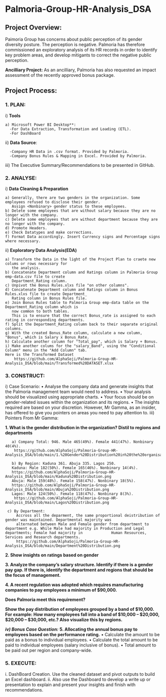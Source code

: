 # Palmoria-Group-HR-Analysis_DSA
## Project Overview:
Paimoria Group has concerns about public perception of its gender diversity posture. The perception is negative. 
Palmoria has therefore commissioned an exploratory analysis of its HR records in order to identify key problem areas, 
and develop mitigants to correct the negative public perception.

**Ancilliary Project:** As an ancilliary, Palmoria has also requested an impact assessment of the recently 
approved bonus package.

## Project Process: 
### 1.	PLAN:
i)	**Tools**

    a) Microsoft Power BI Desktop**: 
      -For Data Extraction, Transformation and Loading (ETL).
      -For DashBoard
      
ii)	**Data Source**:

      -Company HR Data in .csv format. Provided by Palmoria.
      -Company Bonus Rules & Mapping in Excel. Provided by Palmoria.

iii) The Executive Summary/Recommendations to be presented in GitHub.

### 2.	ANALYSE:
i)	**Data Cleaning & Preparation**

    a) Generally, there are two genders in the organization. Some employees refused to disclose their gender. 
       Assign <Nonbinary> gender status to these employees.
    b) Delete some employees that are without salary because they are no longer with the company. 
    c) Delete some employees that are without department because they are no longer with the company. 
    d) Promote Headers.
    e) Check Datatypes and make corrections.
    f) Format Data accordingly. Insert Currency signs and Percentage signs where necessary.

ii) **Exploratory Data Analysis(EDA)**

    a) Transform the Data in the light of the Project Plan to craete new colums or rows necessary for 
       the analysis.
    b) Concatenate Department column and Ratings column in Palmoria Group emp-data.csv file to create 
       Department_Rating column.
    c) Unpivot the Bonus Rules.xlxs file "on other columns".
    d) Concatenate Department column and Ratings column in Bonus Rules.xlxs file to create Department_
       Rating column in Bonus Rules file.
    e) Join Bonus Rules table to Palmoria Group emp-data table on the Department_Rating column which is 
       now common to both tables. 
       This is to ensure that the correct Bonus_rate is assigned to each rating in corresponding departments.
    f) Split the Department_Rating column back to their separate original columns.
    g) With the created Bonus_Rate column, calculate a new column, "Bonus", which is Salary x Bonus_Rate. 
    h) Calculate another column for "Total_pay", which is Salary + Bonus.
    i) Make another colums for the "salary_Band", using the "Conditional Column" menu in the "Add Column" tab.
    Here is the Transformed Dataset
        https://github.com/AlphaSoji/Palmoria-Group-HR-Analysis_DSA/blob/main/Transformed%20DATASET.xlsx
    
### 3.	CONSTRUCT:

i)	Case Scenario: 
•	Analyse the company data and generate insights that the Palmoria management team would need to address.
•	Your analysis should be visualized using appropriate charts.
•	Your focus should be on gender-related issues within the organization and its regions.
•	The insights required are based on your discretion. However, Mr Gamma, as an insider, has offered to give you pointers on areas you need to pay attention to.
iii)	Pointers From Mr Gamma:

   **1.	What is the gender distribution in the organization? Distil to regions and departments**

       a) Company Total: 946. Male 465(49%). Female 441(47%). Nonbinary 40(4%).
        https://github.com/AlphaSoji/Palmoria-Group-HR-Analysis_DSA/blob/main/1.%20Gender%20Distribution%20in%20the%20organisation.png
       
       b) By Region: Kaduna 361. Abuja 335. Lagos 250.
       Kaduna: Male 182(50%). Female 165(46%). Nonbinary 14(4%).
       https://github.com/AlphaSoji/Palmoria-Group-HR-Analysis_DSA/blob/main/Kaduna%20Distribution.png
       Abuja: Male 159(48%). Female 158(47%). Nonbinary 18(5%).
       https://github.com/AlphaSoji/Palmoria-Group-HR-Analysis_DSA/blob/main/Abuja%20Distribution.png
       Lagos: Male 124(50%). Female 118(47%). Nonbinary 8(3%).
        https://github.com/AlphaSoji/Palmoria-Group-HR-Analysis_DSA/blob/main/Lagos%20Distribution.png

     c) By Department:
         Accross all the deparment, the same proportional deistribution of gender was maintained. Departmental majority was 
         alternated between Male and Female gender from department to department e.g. While Male had majority in Production and Legal departments; Female had majority in             Human Resources, Services and Research departments.
         https://github.com/AlphaSoji/Palmoria-Group-HR-Analysis_DSA/blob/main/Department%20Distribution.png
    
       
   **2.	Show insights on ratings based on gender**


   **3.	Analyze the company’s salary structure. Identify if there is a gender pay gap. 
        If there is, identify the department and regions that should be the focus of management.**
        
   **4.	A recent regulation was adopted which requires manufacturing companies to pay employees a minimum of $90,000.**

   **Does Palmoria meet this requirement?**
    
   **Show the pay distribution of employees grouped by a band of $10,000. For example: How many employees fall into a band of $10,000 – $20,000, $20,000 – $30,000, etc.? 
     Also visualize this by regions.**

***iv)	Bonus Case Question:***
    **5.	   Allocating the annual bonus pay to employees based on the performance rating.** 
•	Calculate the amount to be paid as a bonus to individual employees.
•	Calculate the total amount to be paid to individual employees (salary inclusive of bonus).
•	Total amount to be paid out per region and company-wide.

### 5.	EXECUTE:
i.  DashBoard Creation.
Use the cleaned dataset and pivot outputs to build an Excel dashboard. 
ii. Also use the Dashboard to develop a write up or presentation to explain and present your insights and finish with recommendations.
